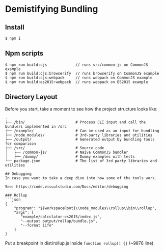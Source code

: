 # Demistifying Bundling

## Install
```
$ npm i
```

## Npm scripts

```
$ npm run build:cjs             // runs src/common-js on CommonJS example
$ npm run build:cjs:browserify  // runs browserify on CommonJS example
$ npm run build:cjs:webpack     // runs webpack on CommonJS example
$ npm run build:es2015:webpack  // runs webpack on ES2015 example
```

## Directory Layout

Before you start, take a moment to see how the project structure looks like:

```
.
├── /bin/                       # Process CLI input and call the bundlers implemented in /src
├── /example/                   # Can be used as an input for bundling
├── /node_modules/              # 3rd-party libraries and utilities
├── /output/                    # Generated output by bundling tools for comparison 
├── /src/                       # Source code
│   ├── /common-js/             # Naive CommonJS bundler
│   ├── /dummy/                 # Dummy examples with tests
└── package.json                # The list of 3rd party libraries and utilities

## Debugging
In case you want to take a deep dive into how some of the tools work.

See: https://code.visualstudio.com/Docs/editor/debugging

### Rollup
```json
{
    "program": "${workspaceRoot}\\node_modules\\rollup\\bin\\rollup",
    "args": [
       "example/calculator-es2015/index.js",
       "--output output/rollup/bundle.js",
       "--format iife"
    ]
}
```

Put a breakpoint in dist/rollup.js inside `function rollup() {}` (~9876 line)
